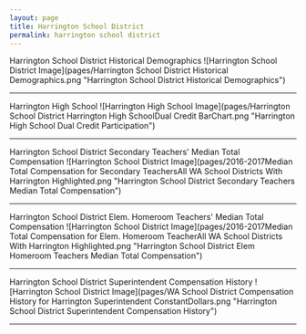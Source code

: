 ```yaml
---
layout: page
title: Harrington School District
permalink: harrington school district
---
```



Harrington School District Historical Demographics
![Harrington School District Image](pages/Harrington School District Historical Demographics.png "Harrington School District Historical Demographics")

___

Harrington High School
![Harrington High School Image](pages/Harrington School District Harrington High SchoolDual Credit BarChart.png "Harrington High School Dual Credit Participation")

___

Harrington School District Secondary Teachers' Median Total Compensation
![Harrington School District Image](pages/2016-2017Median Total Compensation for Secondary TeachersAll WA School Districts With Harrington Highlighted.png "Harrington School District Secondary Teachers Median Total Compensation")

___

Harrington School District Elem. Homeroom Teachers' Median Total Compensation
![Harrington School District Image](pages/2016-2017Median Total Compensation for Elem. Homeroom TeacherAll WA School Districts With Harrington Highlighted.png "Harrington School District Elem Homeroom Teachers Median Total Compensation")

___

Harrington School District Superintendent Compensation History
![Harrington School District Image](pages/WA School District Compensation History for Harrington Superintendent ConstantDollars.png "Harrington School District Superintendent Compensation History")

___


